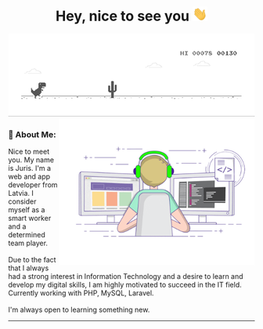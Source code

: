 <h1 align="center">Hey, nice to see you <img src="https://github.com/jurispetrovs/jurispetrovs/blob/main/charts/gif/Hi.gif" width="30"></h1>
<img src="https://github.com/jurispetrovs/jurispetrovs/blob/main/charts/gif/dino.gif"/>

<img align="right" src="https://github.com/jurispetrovs/jurispetrovs/blob/main/charts/gif/coding.gif" height="300"/>
<h3>🤵 About Me:</h3>
Nice to meet you. My name is Juris. I'm a web and app developer from Latvia. I consider myself as a smart worker and a determined team player. 
<br><br>
Due to the fact that I always had a strong interest in Information Technology and a desire to learn and develop my digital skills, I am highly motivated to succeed in the IT field. Currently working with PHP, MySQL, Laravel. 
<br><br>
I'm always open to learning something new.

---

